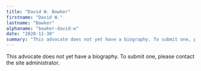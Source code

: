 ```yaml
---
title: "David W. Bowker"
firstname: "David W."
lastname: "Bowker"
alphaname: "bowker-david-w"
date: "2020-11-30"
summary: "This advocate does not yet have a biography. To submit one, please contact the site administrator."
---
```

This advocate does not yet have a biography. To submit one, please contact the site administrator.

